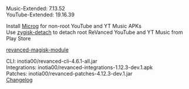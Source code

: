 Music-Extended: 7.13.52  
YouTube-Extended: 19.16.39  

Install [Microg](https://github.com/ReVanced/GmsCore/releases) for non-root YouTube and YT Music APKs  
Use [zygisk-detach](https://github.com/j-hc/zygisk-detach) to detach root ReVanced YouTube and YT Music from Play Store  

[revanced-magisk-module](https://github.com/j-hc/revanced-magisk-module)
  
CLI: inotia00/revanced-cli-4.6.1-all.jar  
Integrations: inotia00/revanced-integrations-1.12.3-dev.1.apk  
Patches: inotia00/revanced-patches-4.12.3-dev.1.jar  
[Changelog](https://github.com/inotia00/revanced-patches/releases/tag/v4.12.3-dev.1)  
